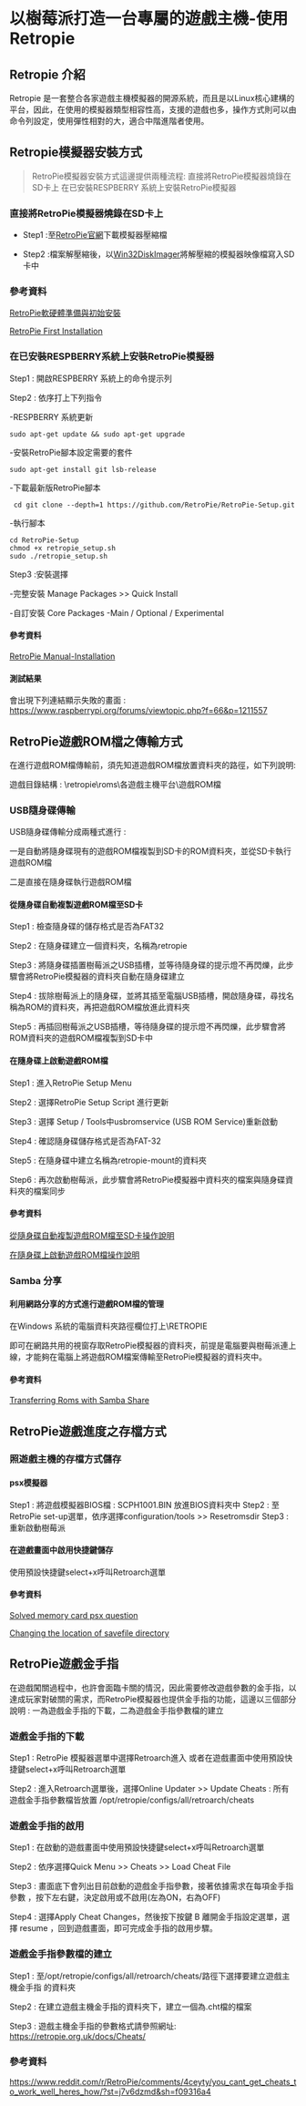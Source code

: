 
# 以樹莓派打造一台專屬的遊戲主機-使用Retropie

## Retropie 介紹

Retropie 是一套整合各家遊戲主機模擬器的開源系統，而且是以Linux核心建構的平台，因此，在使用的模擬器類型相容性高，支援的遊戲也多，操作方式則可以由命令列設定，使用彈性相對的大，適合中階進階者使用。

## Retropie模擬器安裝方式

> RetroPie模擬器安裝方式這邊提供兩種流程:
> 直接將RetroPie模擬器燒錄在SD卡上
> 在已安裝RESPBERRY 系統上安裝RetroPie模擬器

### 直接將RetroPie模擬器燒錄在SD卡上

- Step1 :至[RetroPie官網](https://retropie.org.uk/download/)下載模擬器壓縮檔

- Step2 :檔案解壓縮後，以[Win32DiskImager](https://sourceforge.net/projects/win32diskimager/)將解壓縮的模擬器映像檔寫入SD卡中

### 參考資料

[RetroPie軟硬體準備與初始安裝](https://3q.9527.tw/88)

[RetroPie First Installation](https://retropie.org.uk/docs/First-Installation/) 

### 在已安裝RESPBERRY系統上安裝RetroPie模擬器

Step1 : 開啟RESPBERRY 系統上的命令提示列

Step2 : 依序打上下列指令

-RESPBERRY 系統更新
```
sudo apt-get update && sudo apt-get upgrade 
```
-安裝RetroPie腳本設定需要的套件
```
sudo apt-get install git lsb-release
```
-下載最新版RetroPie腳本
```
 cd git clone --depth=1 https://github.com/RetroPie/RetroPie-Setup.git
```
-執行腳本
```
cd RetroPie-Setup
chmod +x retropie_setup.sh
sudo ./retropie_setup.sh
```
Step3 :安裝選擇

-完整安裝
Manage Packages >> Quick Install

-自訂安裝
Core Packages -Main / Optional / Experimental

#### 參考資料

[RetroPie Manual-Installation](https://retropie.org.uk/docs/Manual-Installation/) 

#### 測試結果

會出現下列連結顯示失敗的畫面 : https://www.raspberrypi.org/forums/viewtopic.php?f=66&p=1211557 

## RetroPie遊戲ROM檔之傳輸方式

在進行遊戲ROM檔傳輸前，須先知道遊戲ROM檔放置資料夾的路徑，如下列說明:

遊戲目錄結構 : \\retropie\roms\各遊戲主機平台\遊戲ROM檔

### USB隨身碟傳輸

USB隨身碟傳輸分成兩種式進行 :　

一是自動將隨身碟現有的遊戲ROM檔複製到SD卡的ROM資料夾，並從SD卡執行遊戲ROM檔

二是直接在隨身碟執行遊戲ROM檔

#### 從隨身碟自動複製遊戲ROM檔至SD卡

Step1 : 檢查隨身碟的儲存格式是否為FAT32

Step2 : 在隨身碟建立一個資料夾，名稱為retropie

Step3 : 將隨身碟插置樹莓派之USB插槽，並等待隨身碟的提示燈不再閃爍，此步驟會將RetroPie模擬器的資料夾自動在隨身碟建立

Step4 : 拔除樹莓派上的隨身碟，並將其插至電腦USB插槽，開啟隨身碟，尋找名稱為ROM的資料夾，再把遊戲ROM檔放進此資料夾

Step5 : 再插回樹莓派之USB插槽，等待隨身碟的提示燈不再閃爍，此步驟會將ROM資料夾的遊戲ROM檔複製到SD卡中

#### 在隨身碟上啟動遊戲ROM檔

Step1 : 進入RetroPie Setup Menu

Step2 : 選擇RetroPie Setup Script 進行更新

Step3 : 選擇 Setup / Tools中usbromservice (USB ROM Service)重新啟動

Step4 : 確認隨身碟儲存格式是否為FAT-32

Step5 : 在隨身碟中建立名稱為retropie-mount的資料夾

Step6 : 再次啟動樹莓派，此步驟會將RetroPie模擬器中資料夾的檔案與隨身碟資料夾的檔案同步

#### 參考資料

[從隨身碟自動複製遊戲ROM檔至SD卡操作說明](https://3q.9527.tw/90)

[在隨身碟上啟動遊戲ROM檔操作說明](https://github.com/retropie/retropie-setup/wiki/Running-ROMs-from-a-USB-drive) 

### Samba 分享

#### 利用網路分享的方式進行遊戲ROM檔的管理

在Windows 系統的電腦資料夾路徑欄位打上\\RETROPIE

即可在網路共用的視窗存取RetroPie模擬器的資料夾，前提是電腦要與樹莓派連上線，才能夠在電腦上將遊戲ROM檔案傳輸至RetroPie模擬器的資料夾中。

#### 參考資料

[Transferring Roms with Samba Share](https://github.com/retropie/retropie-setup/wiki/Transferring-Roms) 

## RetroPie遊戲進度之存檔方式

### 照遊戲主機的存檔方式儲存

#### psx模擬器

Step1 : 將遊戲模擬器BIOS檔 : SCPH1001.BIN 放進BIOS資料夾中
Step2 : 至RetroPie set-up選單，依序選擇configuration/tools >> Resetromsdir
Step3 : 重新啟動樹莓派

#### 在遊戲畫面中啟用快捷鍵儲存

使用預設快捷鍵select+x呼叫Retroarch選單

#### 參考資料

[Solved memory card psx question](https://www.reddit.com/r/RetroPie/comments/6lyfa0/solved_memory_card_psx_question/?st=j7v5utn1&sh=d67956e7)

[Changing the location of savefile directory](https://www.reddit.com/r/RetroPie/comments/3dyki2/changing_the_location_of_savefile_directory_and/) 

## RetroPie遊戲金手指

在遊戲闖關過程中，也許會面臨卡關的情況，因此需要修改遊戲參數的金手指，以達成玩家對破關的需求，而RetroPie模擬器也提供金手指的功能，這邊以三個部分說明 : 一為遊戲金手指的下載，二為遊戲金手指參數檔的建立

### 遊戲金手指的下載

Step1 : RetroPie 模擬器選單中選擇Retroarch進入 或者在遊戲畫面中使用預設快捷鍵select+x呼叫Retroarch選單

Step2 : 進入Retroarch選單後，選擇Online Updater >> Update Cheats : 所有遊戲金手指參數檔皆放置 /opt/retropie/configs/all/retroarch/cheats
      
### 遊戲金手指的啟用

Step1 : 在啟動的遊戲畫面中使用預設快捷鍵select+x呼叫Retroarch選單

Step2 : 依序選擇Quick Menu >> Cheats >> Load Cheat File

Step3 : 畫面底下會列出目前啟動的遊戲金手指參數，接著依據需求在每項金手指參數 ，按下左右鍵，決定啟用或不啟用(左為ON，右為OFF)

Step4 : 選擇Apply Cheat Changes，然後按下按鍵  B 離開金手指設定選單，選擇 resume ，回到遊戲畫面，即可完成金手指的啟用步驟。

### 遊戲金手指參數檔的建立

Step1 : 至/opt/retropie/configs/all/retroarch/cheats/路徑下選擇要建立遊戲主機金手指 的資料夾

Step2 : 在建立遊戲主機金手指的資料夾下，建立一個為.cht檔的檔案

Step3 : 遊戲主機金手指的參數格式請參照網址: https://retropie.org.uk/docs/Cheats/

### 參考資料 

https://www.reddit.com/r/RetroPie/comments/4ceyty/you_cant_get_cheats_to_work_well_heres_how/?st=j7v6dzmd&sh=f09316a4 

